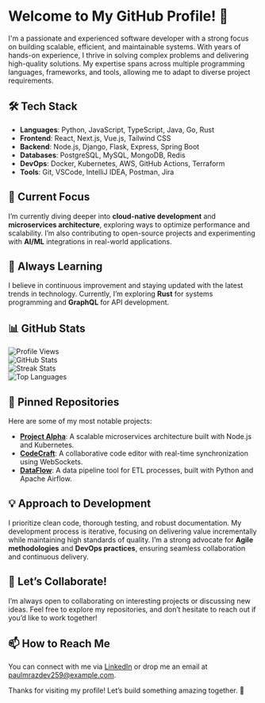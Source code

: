 # Welcome to My GitHub Profile! 👋  

I'm a passionate and experienced software developer with a strong focus on building scalable, efficient, and maintainable systems. With years of hands-on experience, I thrive in solving complex problems and delivering high-quality solutions. My expertise spans across multiple programming languages, frameworks, and tools, allowing me to adapt to diverse project requirements.  

## 🛠️ Tech Stack  
- **Languages**: Python, JavaScript, TypeScript, Java, Go, Rust  
- **Frontend**: React, Next.js, Vue.js, Tailwind CSS  
- **Backend**: Node.js, Django, Flask, Express, Spring Boot  
- **Databases**: PostgreSQL, MySQL, MongoDB, Redis  
- **DevOps**: Docker, Kubernetes, AWS, GitHub Actions, Terraform  
- **Tools**: Git, VSCode, IntelliJ IDEA, Postman, Jira  

## 🔭 Current Focus  
I’m currently diving deeper into **cloud-native development** and **microservices architecture**, exploring ways to optimize performance and scalability. I’m also contributing to open-source projects and experimenting with **AI/ML** integrations in real-world applications.  

## 🌱 Always Learning  
I believe in continuous improvement and staying updated with the latest trends in technology. Currently, I’m exploring **Rust** for systems programming and **GraphQL** for API development.  

## 📊 GitHub Stats  

![Profile Views](https://komarev.com/ghpvc/?username=paulmrazdev259&color=blue&style=flat-square)  
![GitHub Stats](https://github-readme-stats.vercel.app/api?username=paulmrazdev259&show_icons=true&theme=radical)  
![Streak Stats](https://github-readme-streak-stats.herokuapp.com/?user=paulmrazdev259&theme=radical)  
![Top Languages](https://github-readme-stats.vercel.app/api/top-langs/?username=paulmrazdev259&layout=compact&theme=radical)  

## 📌 Pinned Repositories  
Here are some of my most notable projects:  
- **[Project Alpha](https://github.com/paulmrazdev259/project-alpha)**: A scalable microservices architecture built with Node.js and Kubernetes.  
- **[CodeCraft](https://github.com/paulmrazdev259/codecraft)**: A collaborative code editor with real-time synchronization using WebSockets.  
- **[DataFlow](https://github.com/paulmrazdev259/dataflow)**: A data pipeline tool for ETL processes, built with Python and Apache Airflow.  

## 💡 Approach to Development  
I prioritize clean code, thorough testing, and robust documentation. My development process is iterative, focusing on delivering value incrementally while maintaining high standards of quality. I’m a strong advocate for **Agile methodologies** and **DevOps practices**, ensuring seamless collaboration and continuous delivery.  

## 🚀 Let’s Collaborate!  
I’m always open to collaborating on interesting projects or discussing new ideas. Feel free to explore my repositories, and don’t hesitate to reach out if you’d like to work together!  

## 📫 How to Reach Me  
You can connect with me via [LinkedIn](https://www.linkedin.com/in/paulmrazdev259) or drop me an email at paulmrazdev259@example.com.  

Thanks for visiting my profile! Let’s build something amazing together. 🚀
